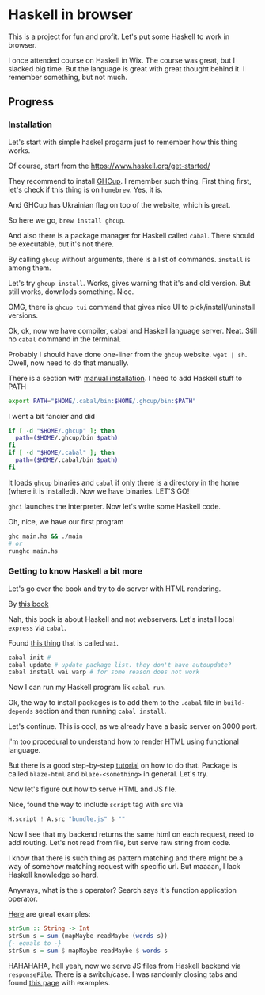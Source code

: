 # Haskell in browser

This is a project for fun and profit. Let's put some Haskell to work in browser.

I once attended course on Haskell in Wix. The course was great, but I slacked big time.
But the language is great with great thought behind it. I remember something, but not much.

## Progress

### Installation

Let's start with simple haskel progarm just to remember how this thing works.

Of course, start from the https://www.haskell.org/get-started/

They recommend to install [GHCup](https://www.haskell.org/ghcup/). I remember such thing.
First thing first, let's check if this thing is on `homebrew`. Yes, it is.

And GHCup has Ukrainian flag on top of the website, which is great.

So here we go, `brew install ghcup`.

And also there is a package manager for Haskell called `cabal`. There should be executable, but it's not there.

By calling `ghcup` without arguments, there is a list of commands. `install` is among them.

Let's try `ghcup install`. Works, gives warning that it's and old version. But still works, downlods something. Nice.

OMG, there is `ghcup tui` command that gives nice UI to pick/install/uninstall versions.

Ok, ok, now we have compiler, cabal and Haskell language server. Neat. Still no `cabal` command in the terminal.

Probably I should have done one-liner from the `ghcup` website. `wget | sh`. Owell, now need to do that manually.

There is a section with [manual installation](https://www.haskell.org/ghcup/install/#manual-installation).
I need to add Haskell stuff to PATH

```sh
export PATH="$HOME/.cabal/bin:$HOME/.ghcup/bin:$PATH"
```

I went a bit fancier and did

```sh
if [ -d "$HOME/.ghcup" ]; then
  path=($HOME/.ghcup/bin $path)
fi
if [ -d "$HOME/.cabal" ]; then
  path=($HOME/.cabal/bin $path)
fi
```

It loads `ghcup` binaries and `cabal` if only there is a directory in the home (where it is installed).
Now we have binaries. LET'S GO!

`ghci` launches the interpreter. Now let's write some Haskell code.

Oh, nice, we have our first program

```sh
ghc main.hs && ./main
# or
runghc main.hs
```

### Getting to know Haskell a bit more

Let's go over the book and try to do server with HTML rendering.

By [this book](https://learn-haskell.blog/03-html/01-html_content.html)

Nah, this book is about Haskell and not webservers. Let's install local `express` via `cabal`.

Found [this thing](https://hackage.haskell.org/package/wai) that is called `wai`.

```sh
cabal init #
cabal update # update package list. they don't have autoupdate?
cabal install wai warp # for some reason does not work
```

Now I can run my Haskell program lik `cabal run`.

Ok, the way to install packages is to add them to the `.cabal` file in `build-depends` section
and then running `cabal install`.

Let's continue. This is cool, as we already have a basic server on 3000 port.

I'm too procedural to understand how to render HTML using functional language.

But there is a good step-by-step [tutorial](https://jaspervdj.be/blaze/tutorial.html) on how to do that.
Package is called `blaze-html` and `blaze-<something>` in general. Let's try.

Now let's figure out how to serve HTML and JS file.

Nice, found the way to include `script` tag with `src` via

```hs
H.script ! A.src "bundle.js" $ ""
```

Now I see that my backend returns the same html on each request, need to add routing.
Let's not read from file, but serve raw string from code.

I know that there is such thing as pattern matching and there might be a way of somehow matching request with specific url.
But maaaan, I lack Haskell knowledge so hard.

Anyways, what is the `$` operator? Search says it's function application operator.

[Here](https://hackage.haskell.org/package/base-4.20.0.1/docs/Data-Function.html#v:-36-) are great examples:

```hs
strSum :: String -> Int
strSum s = sum (mapMaybe readMaybe (words s))
{- equals to -}
strSum s = sum $ mapMaybe readMaybe $ words s
```

HAHAHAHA, hell yeah, now we serve JS files from Haskell backend via `responseFile`.
There is a switch/case. I was randomly closing tabs and found [this page](https://wiki.haskell.org/Web/Servers) with examples.
